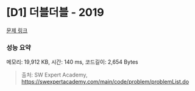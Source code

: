 # [D1] 더블더블 - 2019 

[문제 링크](https://swexpertacademy.com/main/code/problem/problemDetail.do?contestProbId=AV5QDEX6AqwDFAUq) 

### 성능 요약

메모리: 19,912 KB, 시간: 140 ms, 코드길이: 2,654 Bytes



> 출처: SW Expert Academy, https://swexpertacademy.com/main/code/problem/problemList.do